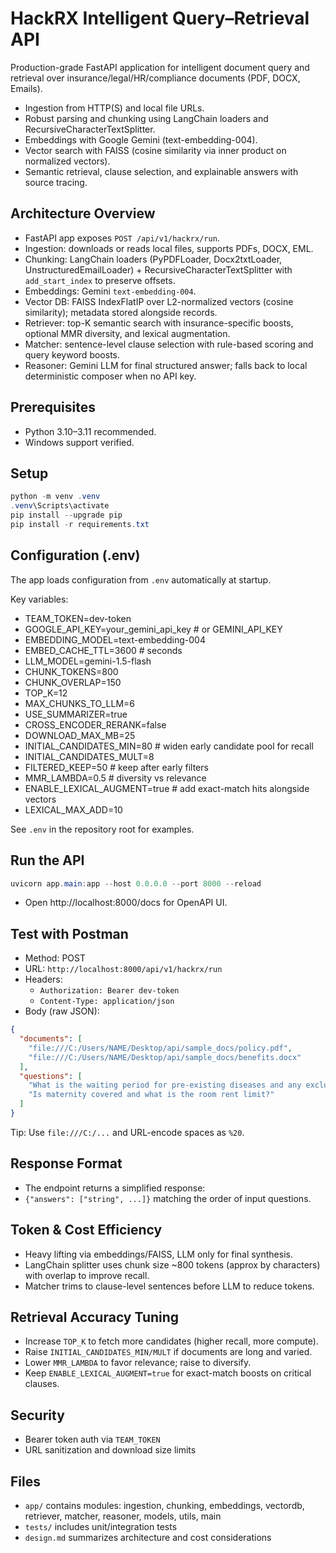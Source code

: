# HackRX Intelligent Query–Retrieval API

Production-grade FastAPI application for intelligent document query and retrieval over insurance/legal/HR/compliance documents (PDF, DOCX, Emails).

- Ingestion from HTTP(S) and local file URLs.
- Robust parsing and chunking using LangChain loaders and RecursiveCharacterTextSplitter.
- Embeddings with Google Gemini (text-embedding-004).
- Vector search with FAISS (cosine similarity via inner product on normalized vectors).
- Semantic retrieval, clause selection, and explainable answers with source tracing.

## Architecture Overview
- FastAPI app exposes `POST /api/v1/hackrx/run`.
- Ingestion: downloads or reads local files, supports PDFs, DOCX, EML.
- Chunking: LangChain loaders (PyPDFLoader, Docx2txtLoader, UnstructuredEmailLoader) + RecursiveCharacterTextSplitter with `add_start_index` to preserve offsets.
- Embeddings: Gemini `text-embedding-004`.
- Vector DB: FAISS IndexFlatIP over L2-normalized vectors (cosine similarity); metadata stored alongside records.
- Retriever: top-K semantic search with insurance-specific boosts, optional MMR diversity, and lexical augmentation.
- Matcher: sentence-level clause selection with rule-based scoring and query keyword boosts.
- Reasoner: Gemini LLM for final structured answer; falls back to local deterministic composer when no API key.

## Prerequisites
- Python 3.10–3.11 recommended.
- Windows support verified.

## Setup
```powershell
python -m venv .venv
.venv\Scripts\activate
pip install --upgrade pip
pip install -r requirements.txt
```

## Configuration (.env)
The app loads configuration from `.env` automatically at startup.

Key variables:
- TEAM_TOKEN=dev-token
- GOOGLE_API_KEY=your_gemini_api_key  # or GEMINI_API_KEY
- EMBEDDING_MODEL=text-embedding-004
- EMBED_CACHE_TTL=3600                # seconds
- LLM_MODEL=gemini-1.5-flash
- CHUNK_TOKENS=800
- CHUNK_OVERLAP=150
- TOP_K=12
- MAX_CHUNKS_TO_LLM=6
- USE_SUMMARIZER=true
- CROSS_ENCODER_RERANK=false
- DOWNLOAD_MAX_MB=25
- INITIAL_CANDIDATES_MIN=80           # widen early candidate pool for recall
- INITIAL_CANDIDATES_MULT=8
- FILTERED_KEEP=50                    # keep after early filters
- MMR_LAMBDA=0.5                      # diversity vs relevance
- ENABLE_LEXICAL_AUGMENT=true         # add exact-match hits alongside vectors
- LEXICAL_MAX_ADD=10

See `.env` in the repository root for examples.

## Run the API
```powershell
uvicorn app.main:app --host 0.0.0.0 --port 8000 --reload
```
- Open http://localhost:8000/docs for OpenAPI UI.

## Test with Postman
- Method: POST
- URL: `http://localhost:8000/api/v1/hackrx/run`
- Headers:
  - `Authorization: Bearer dev-token`
  - `Content-Type: application/json`
- Body (raw JSON):
```json
{
  "documents": [
    "file:///C:/Users/NAME/Desktop/api/sample_docs/policy.pdf",
    "file:///C:/Users/NAME/Desktop/api/sample_docs/benefits.docx"
  ],
  "questions": [
    "What is the waiting period for pre-existing diseases and any exclusions?",
    "Is maternity covered and what is the room rent limit?"
  ]
}
```
Tip: Use `file:///C:/...` and URL-encode spaces as `%20`.

## Response Format
- The endpoint returns a simplified response:
- `{"answers": ["string", ...]}` matching the order of input questions.

## Token & Cost Efficiency
- Heavy lifting via embeddings/FAISS, LLM only for final synthesis.
- LangChain splitter uses chunk size ~800 tokens (approx by characters) with overlap to improve recall.
- Matcher trims to clause-level sentences before LLM to reduce tokens.

## Retrieval Accuracy Tuning
- Increase `TOP_K` to fetch more candidates (higher recall, more compute).
- Raise `INITIAL_CANDIDATES_MIN/MULT` if documents are long and varied.
- Lower `MMR_LAMBDA` to favor relevance; raise to diversify.
- Keep `ENABLE_LEXICAL_AUGMENT=true` for exact-match boosts on critical clauses.

## Security
- Bearer token auth via `TEAM_TOKEN`
- URL sanitization and download size limits

## Files
- `app/` contains modules: ingestion, chunking, embeddings, vectordb, retriever, matcher, reasoner, models, utils, main
- `tests/` includes unit/integration tests
- `design.md` summarizes architecture and cost considerations

